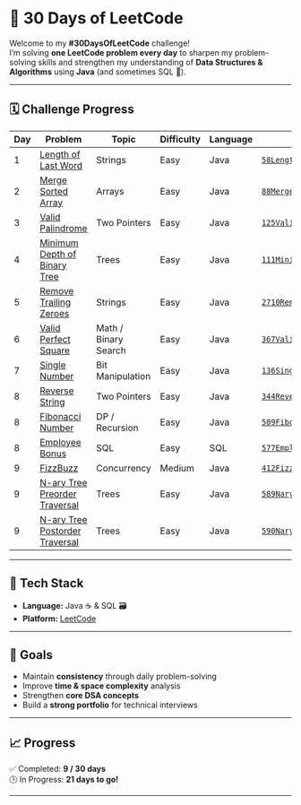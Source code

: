 # 🧩 30 Days of LeetCode

Welcome to my **#30DaysOfLeetCode** challenge!  
I’m solving **one LeetCode problem every day** to sharpen my problem-solving skills and strengthen my understanding of **Data Structures & Algorithms** using **Java** (and sometimes SQL 💾).

---

## 🗓️ Challenge Progress

| Day | Problem | Topic | Difficulty | Language | File |
|-----|----------|--------|-------------|-----------|------|
| 1 | [Length of Last Word](https://leetcode.com/problems/length-of-last-word/) | Strings | Easy | Java | [`58LengthOfLastWord.java`](./58LengthOfLastWord.java) |
| 2 | [Merge Sorted Array](https://leetcode.com/problems/merge-sorted-array/) | Arrays | Easy | Java | [`88MergeSortedArray.java`](./88MergeSortedArray.java) |
| 3 | [Valid Palindrome](https://leetcode.com/problems/valid-palindrome/) | Two Pointers | Easy | Java | [`125ValidPalindrome.java`](./125ValidPalindrome.java) |
| 4 | [Minimum Depth of Binary Tree](https://leetcode.com/problems/minimum-depth-of-binary-tree/) | Trees | Easy | Java | [`111MinimumDepthOfBinaryTree.java`](./111MinimumDepthOfBinaryTree.java) |
| 5 | [Remove Trailing Zeroes](https://leetcode.com/problems/remove-trailing-zeros-from-a-string/) | Strings | Easy | Java | [`2710RemoveTrailingZeroes.java`](./2710RemoveTrailingZeroes.java) |
| 6 | [Valid Perfect Square](https://leetcode.com/problems/valid-perfect-square/) | Math / Binary Search | Easy | Java | [`367ValidPerfectSquare.java`](./367ValidPerfectSquare.java) |
| 7 | [Single Number](https://leetcode.com/problems/single-number/) | Bit Manipulation | Easy | Java | [`136SingleNumber.java`](./136SingleNumber.java) |
| 8 | [Reverse String](https://leetcode.com/problems/reverse-string/) | Two Pointers | Easy | Java | [`344ReverseString.java`](./344ReverseString.java) |
| 8 | [Fibonacci Number](https://leetcode.com/problems/fibonacci-number/) | DP / Recursion | Easy | Java | [`509FibonacciNumber.java`](./509FibonacciNumber.java) |
| 8 | [Employee Bonus](https://leetcode.com/problems/employee-bonus/) | SQL | Easy | SQL | [`577EmployeeBonus.sql`](./577EmployeeBonus.sql) |
| 9 | [FizzBuzz](https://leetcode.com/problems/fizz-buzz-multithreaded/) | Concurrency | Medium | Java | [`412FizzBuzz.java`](./412FizzBuzz.java) |
| 9 | [N-ary Tree Preorder Traversal](https://leetcode.com/problems/n-ary-tree-preorder-traversal/) | Trees | Easy | Java | [`589NaryTreePreorderTraversal.java`](./589NaryTreePreorderTraversal.java) |
| 9 | [N-ary Tree Postorder Traversal](https://leetcode.com/problems/n-ary-tree-postorder-traversal/) | Trees | Easy | Java | [`590NaryTreePostorderTraversal.java`](./590NaryTreePostorderTraversal.java) |

---

## 🧰 Tech Stack

- **Language:** Java ☕ & SQL 🗃️  
- **Platform:** [LeetCode](https://leetcode.com/)  

---

## 🎯 Goals

- Maintain **consistency** through daily problem-solving  
- Improve **time & space complexity** analysis  
- Strengthen **core DSA concepts**  
- Build a **strong portfolio** for technical interviews  

---

## 📈 Progress

✅ Completed: **9 / 30 days**  
🕒 In Progress: **21 days to go!**

---
